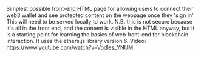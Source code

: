 Simplest possible front-end HTML page for allowing users to connect their web3 wallet and see protected content on the webpage once they 'sign in' 
This will need to be served locally to work. 
N.B. this is not secure because it's all in the front end, and the content is visible in the HTML anyway, but it is a starting point for learning the basics of web front-end for blockchain interaction. It uses the ethers.js library version 6.
Video: https://www.youtube.com/watch?v=Vodles_YNUM
